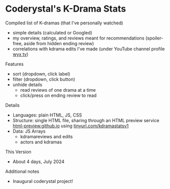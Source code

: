 # Coderystal's K-Drama Stats

Compiled list of K-dramas (that I've personally watched)
* simple details (calculated or Googled)
* my overview, ratings, and reviews meant for recommendations (spoiler-free, aside from hidden ending review)
* correlations with kdrama edits I've made (under YouTube channel profile [wyx tv](https://www.youtube.com/channel/UC6CkVOVhu8dKzJNfiGxtfoA))

Features
* sort (dropdown, click label)
* filter (dropdown, click button)
* unhide details
  * read reviews of one drama at a time
  * click/press on ending review to read

Details
* Languages: plain HTML, JS, CSS
* Structure: single HTML file, sharing through an HTML preview service [html-preview.github.io](https://github.com/html-preview/html-preview.github.io) using [tinyurl.com/kdramastatsv1](https://tinyurl.com/kdramastatsv1)
* Data: JS Arrays
  * kdramareviews and edits
  * actors and kdramas

This Version
* About 4 days, July 2024

Additional notes
* Inaugural coderystal project!
